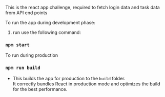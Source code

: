 This is the react app challenge, required to fetch login data and task data from API end points <br>


To run the app during development phase:
1. run use the following command:
### `npm start`

To run during production
### `npm run build`

- This builds the app for production to the `build` folder.<br>
It correctly bundles React in production mode and optimizes the build for the best performance.

